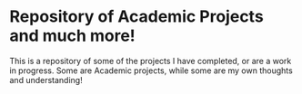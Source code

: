 # Repository of Academic Projects and much more!

This is a repository of some of the projects I have completed, or are a work in progress.
Some are Academic projects, while some are my own thoughts and understanding!
